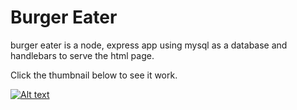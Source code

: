 # Burger Eater

burger eater is a node, express app using mysql as a database and handlebars to serve the html page.

Click the thumbnail below to see it work.

[![Alt text](http://img.youtube.com/vi/omla-qPr0WQ/0.jpg)](https://youtu.be/omla-qPr0WQ)
